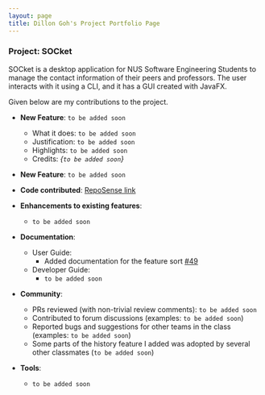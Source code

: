 ```yaml
---
layout: page
title: Dillon Goh's Project Portfolio Page
---
```


### Project: SOCket

SOCket is a desktop application for NUS Software Engineering Students to manage the contact information of their peers and professors. The user interacts with it using a CLI, and it has a GUI created with JavaFX.

Given below are my contributions to the project.

* **New Feature**: `to be added soon`
    * What it does: `to be added soon`
    * Justification: `to be added soon`
    * Highlights: `to be added soon`
    * Credits: *{`to be added soon`}*

* **New Feature**: `to be added soon`

* **Code contributed**: [RepoSense link](https://nus-cs2103-ay2223s2.github.io/tp-dashboard/?search=dillongoh&breakdown=true)

* **Enhancements to existing features**:
    * `to be added soon`

* **Documentation**:
    * User Guide:
        * Added documentation for the feature sort [\#49](https://github.com/AY2223S2-CS2103T-T12-4/tp/pull/49)
    * Developer Guide:
        * `to be added soon`

* **Community**:
    * PRs reviewed (with non-trivial review comments): `to be added soon`
    * Contributed to forum discussions (examples: `to be added soon`)
    * Reported bugs and suggestions for other teams in the class (examples: `to be added soon`)
    * Some parts of the history feature I added was adopted by several other classmates (`to be added soon`)

* **Tools**:
    * `to be added soon`
